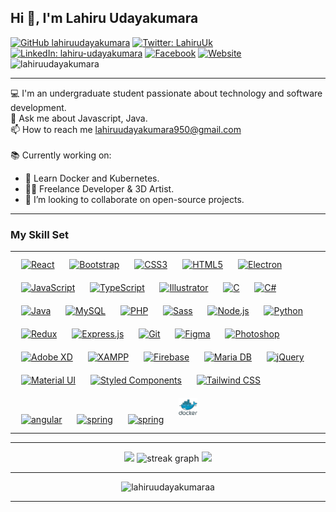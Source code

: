 ## Hi 👋, I'm Lahiru Udayakumara

[![GitHub lahiruudayakumara](https://img.shields.io/github/followers/lahiruudayakumara?label=follow&style=social)](https://github.com/lahiruudayakumara)
[![Twitter: LahiruUk](https://img.shields.io/twitter/follow/LahiruUk?style=social)](https://twitter.com/LahiruUk)
[![LinkedIn: lahiru-udayakumara](https://img.shields.io/badge/-LahiruUdayakumara-blue?style=flat-square&logo=Linkedin&logoColor=white&link=https://www.linkedin.com/in/lahiru-udayakumara-716a4b235/)](https://www.linkedin.com/in/lahiru-udayakumara-716a4b235/)
[![Facebook](https://img.shields.io/badge/Facebook-222222?&color=blue&style=flat-square&logo=facebook&logoColor=white&link=https://www.facebook.com/lahiruudaya.kumara.5/)](https://www.facebook.com/lahiruudaya.kumara.5/)
[![Website](https://img.shields.io/badge/WebSite-222222?&color=blue&style=flat-square&logo=google-chrome&logoColor=white&link=https://lahiruudayakumara.me)](https://#)
<img src="https://komarev.com/ghpvc/?username=lahiruudayakumara&label=Profile%20views&color=blue&style=flat-square" alt="lahiruudayakumara" />

---
💻 I'm an undergraduate student passionate about technology and software development.</br>
💬 Ask me about Javascript, Java.</br>
📫 How to reach me lahiruudayakumara950@gmail.com</br></br>
📚 Currently working on:
<ul>
  <li>🍃 Learn Docker and Kubernetes.</li>
  <li>🧑‍💻 Freelance Developer & 3D Artist.</li>
  <li>👯 I’m looking to collaborate on open-source projects.</li>
</ul>

---

### My Skill Set  
<table><tr><td valign="top" width="100%">

<div align="left">  
<a href="https://reactjs.org/" target="_blank"><img style="margin: 10px" src="https://profilinator.rishav.dev/skills-assets/react-original-wordmark.svg" alt="React" height="30" /></a>  
<a href="https://getbootstrap.com/docs/3.4/javascript/" target="_blank"><img style="margin: 10px" src="https://profilinator.rishav.dev/skills-assets/bootstrap-plain.svg" alt="Bootstrap" height="30" /></a>  
<a href="https://www.w3schools.com/css/" target="_blank"><img style="margin: 10px" src="https://profilinator.rishav.dev/skills-assets/css3-original-wordmark.svg" alt="CSS3" height="30" /></a>  
<a href="https://en.wikipedia.org/wiki/HTML5" target="_blank"><img style="margin: 10px" src="https://profilinator.rishav.dev/skills-assets/html5-original-wordmark.svg" alt="HTML5" height="30" /></a>  
<a href="https://www.electronjs.org/" target="_blank"><img style="margin: 10px" src="https://profilinator.rishav.dev/skills-assets/electron-original.svg" alt="Electron" height="30" /></a>  
<a href="https://www.javascript.com/" target="_blank"><img style="margin: 10px" src="https://profilinator.rishav.dev/skills-assets/javascript-original.svg" alt="JavaScript" height="30" /></a>  
<a href="https://www.typescriptlang.org/" target="_blank"><img style="margin: 10px" src="https://profilinator.rishav.dev/skills-assets/typescript-original.svg" alt="TypeScript" height="30" /></a>  
<a href="https://www.adobe.com/in/products/illustrator.html" target="_blank"><img style="margin: 10px" src="https://profilinator.rishav.dev/skills-assets/adobe_illustrator-icon.svg" alt="Illustrator" height="30" /></a>  
<a href="https://www.cprogramming.com/" target="_blank"><img style="margin: 10px" src="https://profilinator.rishav.dev/skills-assets/c-original.svg" alt="C" height="30" /></a>  
<a href="https://docs.microsoft.com/en-us/dotnet/csharp/" target="_blank"><img style="margin: 10px" src="https://profilinator.rishav.dev/skills-assets/csharp-original.svg" alt="C#" height="30" /></a>  
<a href="https://www.java.com/" target="_blank"><img style="margin: 10px" src="https://profilinator.rishav.dev/skills-assets/java-original-wordmark.svg" alt="Java" height="30" /></a>  
<a href="https://www.mysql.com/" target="_blank"><img style="margin: 10px" src="https://profilinator.rishav.dev/skills-assets/mysql-original-wordmark.svg" alt="MySQL" height="30" /></a>  
<a href="https://www.php.net/" target="_blank"><img style="margin: 10px" src="https://profilinator.rishav.dev/skills-assets/php-original.svg" alt="PHP" height="30" /></a>  
<a href="https://sass-lang.com/" target="_blank"><img style="margin: 10px" src="https://profilinator.rishav.dev/skills-assets/sass-original.svg" alt="Sass" height="30" /></a>  
<a href="https://nodejs.org/" target="_blank"><img style="margin: 10px" src="https://profilinator.rishav.dev/skills-assets/nodejs-original-wordmark.svg" alt="Node.js" height="30" /></a>  
<a href="https://www.python.org/" target="_blank"><img style="margin: 10px" src="https://profilinator.rishav.dev/skills-assets/python-original.svg" alt="Python" height="30" /></a>  
<a href="https://redux.js.org/" target="_blank"><img style="margin: 10px" src="https://profilinator.rishav.dev/skills-assets/redux-original.svg" alt="Redux" height="30" /></a>  
<a href="https://expressjs.com/" target="_blank"><img style="margin: 10px" src="https://profilinator.rishav.dev/skills-assets/express-original-wordmark.svg" alt="Express.js" height="30" /></a>  
<a href="https://github.com/" target="_blank"><img style="margin: 10px" src="https://profilinator.rishav.dev/skills-assets/git-scm-icon.svg" alt="Git" height="30" /></a>  
<a href="https://www.figma.com/" target="_blank"><img style="margin: 10px" src="https://profilinator.rishav.dev/skills-assets/figma-icon.svg" alt="Figma" height="30" /></a>  
<a href="https://www.adobe.com/in/products/photoshop.html" target="_blank"><img style="margin: 10px" src="https://profilinator.rishav.dev/skills-assets/photoshop-plain.svg" alt="Photoshop" height="30" /></a>  
<a href="https://www.adobe.com/in/products/xd.html" target="_blank"><img style="margin: 10px" src="https://profilinator.rishav.dev/skills-assets/adobexd.png" alt="Adobe XD" height="30" /></a>  
<a href="https://www.apachefriends.org/" target="_blank"><img style="margin: 10px" src="https://profilinator.rishav.dev/skills-assets/xampp.png" alt="XAMPP" height="30" /></a>  
<a href="https://firebase.google.com/" target="_blank"><img style="margin: 10px" src="https://profilinator.rishav.dev/skills-assets/firebase.png" alt="Firebase" height="30" /></a>  
<a href="https://mariadb.org/" target="_blank"><img style="margin: 10px" src="https://profilinator.rishav.dev/skills-assets/mariadb.png" alt="Maria DB" height="30" /></a>  
<a href="https://jquery.com/" target="_blank"><img style="margin: 10px" src="https://profilinator.rishav.dev/skills-assets/jquery.png" alt="jQuery" height="30" /></a>  
<a href="https://mui.com/" target="_blank"><img style="margin: 10px" src="https://profilinator.rishav.dev/skills-assets/mui.png" alt="Material UI" height="30" /></a>  
<a href="https://styled-components.com/" target="_blank"><img style="margin: 10px" src="https://profilinator.rishav.dev/skills-assets/styled-components.png" alt="Styled Components" height="30" /></a>  
<a href="https://www.tailwindcss.com/" target="_blank"><img style="margin: 10px" src="https://profilinator.rishav.dev/skills-assets/tailwindcss.svg" alt="Tailwind CSS" height="30" /></a>
<a href="https://angular.io/" target="_blank"><img style="margin: 10px" src="https://avatars.githubusercontent.com/u/139426?s=48&v=4" alt="angular" height="30" /></a>
<a href="https://spring.io/" target="_blank"><img style="margin: 10px" src="https://avatars.githubusercontent.com/u/317776?s=200&v=4" alt="spring" height="30" /></a> 
<a href="https://reactnative.dev/" target="_blank"><img style="margin: 10px" src="https://reactnative.dev/img/header_logo.svg" alt="spring" height="30" /></a> 
<a href="https://www.docker.com/" target="_blank"><img style="margin: 10px" src="https://raw.githubusercontent.com/devicons/devicon/master/icons/docker/docker-original-wordmark.svg" alt="docker" height="30" /></a>  
</div>

</td></tr></table> 

---

<!--
### Github Stats   
-->
<div align="center">
  <!--
  <img src="https://github-readme-stats.vercel.app/api/top-langs?username=lahiruudayakumara&locale=en&hide_title=false&layout=compact&card_width=320&langs_count=5&theme=dracula&hide_border=false" width="195" height="150" alt="languages graph"  />
  -->
  <img height="120em" src="https://github-readme-stats-git-masterrstaa-rickstaa.vercel.app/api/top-langs/?username=lahiruudayakumara&show_icons=true&hide_border=false&layout=compact&langs_count=8"/>
  <img src="https://streak-stats.demolab.com?user=lahiruudayakumara&locale=en&mode=daily&theme=dark&hide_border=false&border_radius=5&order=3" height="120em" alt="streak graph"  />
  <img src="https://github-readme-stats.vercel.app/api?username=lahiruudayakumara&show_icons=true&count_private=true&hide_border=true" height="120em" />
</div>  

---

<div align="center">
  <img width="700" src="https://github-profile-trophy.vercel.app/?username=lahiruudayakumara" alt="lahiruudayakumaraa" />
</div>

---


